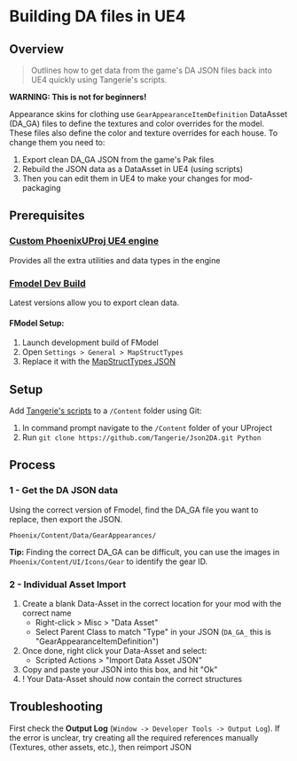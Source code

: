 # Building DA files in UE4

## Overview
> Outlines how to get data from the game's DA JSON files back into UE4 quickly using Tangerie's scripts.


**WARNING: This is not for beginners!**

Appearance skins for clothing use `GearAppearanceItemDefinition` DataAsset (DA_GA) files to define the textures and color overrides for the model. These files also define the color and texture overrides for each house. To change them you need to:
1. Export clean DA_GA JSON from the game's Pak files
2. Rebuild the JSON data as a DataAsset in UE4 (using scripts)
3. Then you can edit them in UE4 to make your changes for mod-packaging 

## Prerequisites

### [Custom PhoenixUProj UE4 engine](https://github.com/narknon/PhoenixUProj) <br>
Provides all the extra utilities and data types in the engine

### [Fmodel Dev Build](https://github.com/4sval/FModel/tree/dev) <br>
Latest versions allow you to export clean data.

#### FModel Setup:

1. Launch development build of FModel
2. Open `Settings > General > MapStructTypes`
3. Replace it with the [MapStructTypes JSON](/code/fmodel-MapStructTypes.json)

## Setup
Add [Tangerie's scripts](https://github.com/Tangerie/Json2DA) to a `/Content` folder using Git:
1. In command prompt navigate to the `/Content` folder of your UProject
2. Run `git clone https://github.com/Tangerie/Json2DA.git Python` 

## Process 

### 1 - Get the DA JSON data
Using the correct version of Fmodel, find the DA_GA file you want to replace, then export the JSON.
```
Phoenix/Content/Data/GearAppearances/
```
**Tip:** Finding the correct DA_GA can be difficult, you can use the images in `Phoenix/Content/UI/Icons/Gear` to identify the gear ID.


### 2 - Individual Asset Import
1. Create a blank Data-Asset in the correct location for your mod with the correct name
    * Right-click > Misc > "Data Asset"
    * Select Parent Class to match "Type" in your JSON (`DA_GA_` this is "GearAppearanceItemDefinition") 
2. Once done, right click your Data-Asset and select:
    * Scripted Actions > "Import Data Asset JSON"
3. Copy and paste your JSON into this box, and hit "Ok"
4. ! Your Data-Asset should now contain the correct structures


## Troubleshooting
First check the **Output Log** (`Window -> Developer Tools -> Output Log`). If the error is unclear, try creating all the required references manually (Textures, other assets, etc.), then reimport JSON
